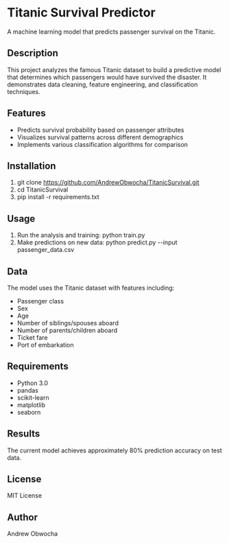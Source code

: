 # Titanic Survival Predictor

A machine learning model that predicts passenger survival on the Titanic.

## Description

This project analyzes the famous Titanic dataset to build a predictive model that determines which passengers would have survived the disaster. It demonstrates data cleaning, feature engineering, and classification techniques.

## Features

- Predicts survival probability based on passenger attributes
- Visualizes survival patterns across different demographics
- Implements various classification algorithms for comparison

## Installation

1. git clone https://github.com/AndrewObwocha/TitanicSurvival.git
2. cd TitanicSurvival
3. pip install -r requirements.txt

## Usage

1. Run the analysis and training: python train.py
2. Make predictions on new data: python predict.py --input passenger_data.csv

## Data

The model uses the Titanic dataset with features including:
- Passenger class
- Sex
- Age
- Number of siblings/spouses aboard
- Number of parents/children aboard
- Ticket fare
- Port of embarkation

## Requirements

- Python 3.0
- pandas
- scikit-learn
- matplotlib
- seaborn

## Results

The current model achieves approximately 80% prediction accuracy on test data.

## License

MIT License

## Author

Andrew Obwocha

